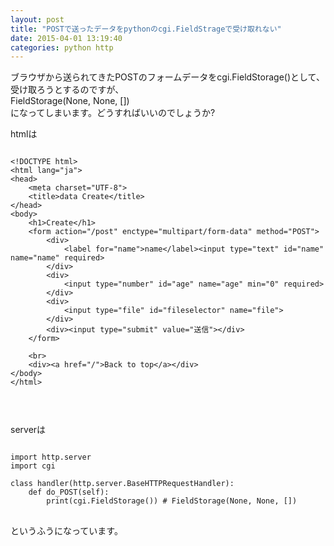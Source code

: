 ```yaml
---
layout: post
title: "POSTで送ったデータをpythonのcgi.FieldStrageで受け取れない"
date: 2015-04-01 13:19:40
categories: python http
---
```

<p>ブラウザから送られてきたPOSTのフォームデータをcgi.FieldStorage()として、受け取ろうとするのですが、<br>
FieldStorage(None, None, [])<br>
になってしまいます。どうすればいいのでしょうか?</p>

<p>htmlは</p>

<pre>
<code>
&lt;!DOCTYPE html&gt;
&lt;html lang=&quot;ja&quot;&gt;
&lt;head&gt;
    &lt;meta charset=&quot;UTF-8&quot;&gt;
    &lt;title&gt;data Create&lt;/title&gt;
&lt;/head&gt;
&lt;body&gt;
    &lt;h1&gt;Create&lt;/h1&gt;
    &lt;form action=&quot;/post&quot; enctype=&quot;multipart/form-data&quot; method=&quot;POST&quot;&gt;
        &lt;div&gt;
            &lt;label for=&quot;name&quot;&gt;name&lt;/label&gt;&lt;input type=&quot;text&quot; id=&quot;name&quot; name=&quot;name&quot; required&gt;
        &lt;/div&gt;
        &lt;div&gt;
            &lt;input type=&quot;number&quot; id=&quot;age&quot; name=&quot;age&quot; min=&quot;0&quot; required&gt;
        &lt;/div&gt;
        &lt;div&gt;
            &lt;input type=&quot;file&quot; id=&quot;fileselector&quot; name=&quot;file&quot;&gt;
        &lt;/div&gt;
        &lt;div&gt;&lt;input type=&quot;submit&quot; value=&quot;送信&quot;&gt;&lt;/div&gt;
    &lt;/form&gt;

    &lt;br&gt;
    &lt;div&gt;&lt;a href=&quot;/&quot;&gt;Back to top&lt;/a&gt;&lt;/div&gt;
&lt;/body&gt;
&lt;/html&gt;


</code>
</pre>

<p>serverは</p>

<pre>
<code>
import http.server
import cgi

class handler(http.server.BaseHTTPRequestHandler):
    def do_POST(self):
        print(cgi.FieldStorage()) # FieldStorage(None, None, [])
</code>
</pre>

<p>というふうになっています。</p>
